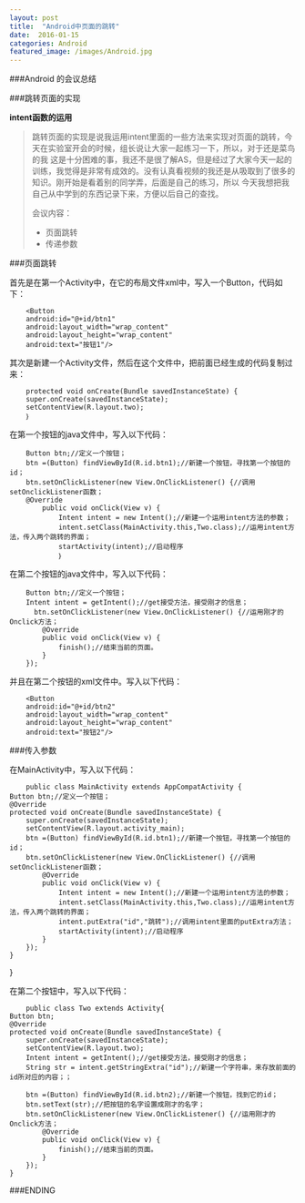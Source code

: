 ```yaml
---
layout: post
title:  "Android中页面的跳转"
date:  2016-01-15
categories: Android
featured_image: /images/Android.jpg
---
```


###Android 的会议总结



###跳转页面的实现

<b>intent函数的运用</b>

>跳转页面的实现是说我运用intent里面的一些方法来实现对页面的跳转，今天在实验室开会的时候，组长说让大家一起练习一下，所以，对于还是菜鸟的我 
这是十分困难的事，我还不是很了解AS，但是经过了大家今天一起的训练，我觉得是非常有成效的。没有认真看视频的我还是从吸取到了很多的知识。刚开始是看着别的同学弄，后面是自己的练习，所以 
今天我想把我自己从中学到的东西记录下来，方便以后自己的查找。
>
> 会议内容：
>
>- 页面跳转
>- 传递参数

###页面跳转

首先是在第一个Activity中，在它的布局文件xml中，写入一个Button，代码如下：

		<Button
		android:id="@+id/btn1"
        android:layout_width="wrap_content"
        android:layout_height="wrap_content"
        android:text="按钮1"/>
		
其次是新建一个Activity文件，然后在这个文件中，把前面已经生成的代码复制过来：

		protected void onCreate(Bundle savedInstanceState) {
        super.onCreate(savedInstanceState);
        setContentView(R.layout.two);
		｝
		
在第一个按钮的java文件中，写入以下代码：

		Button btn;//定义一个按钮；
		btn =(Button) findViewById(R.id.btn1);//新建一个按钮，寻找第一个按钮的id；
        btn.setOnClickListener(new View.OnClickListener() {//调用setOnclickListener函数；
        @Override
            public void onClick(View v) {
                Intent intent = new Intent();//新建一个运用intent方法的参数；
                intent.setClass(MainActivity.this,Two.class);//运用intent方法，传入两个跳转的界面；
				startActivity(intent);//启动程序
				｝
				
在第二个按钮的java文件中，写入以下代码：

		Button btn;//定义一个按钮；
		Intent intent = getIntent();//get接受方法，接受刚才的信息；
		  btn.setOnClickListener(new View.OnClickListener() {//运用刚才的Onclick方法；
            @Override
            public void onClick(View v) {
                finish();//结束当前的页面。
            }
        });

并且在第二个按钮的xml文件中。写入以下代码：

		<Button
        android:id="@+id/btn2"
        android:layout_width="wrap_content"
        android:layout_height="wrap_content"
        android:text="按钮2"/>
		
###传入参数

在MainActivity中，写入以下代码：

		public class MainActivity extends AppCompatActivity {
    Button btn;//定义一个按钮；
    @Override
    protected void onCreate(Bundle savedInstanceState) {
        super.onCreate(savedInstanceState);
        setContentView(R.layout.activity_main);
        btn =(Button) findViewById(R.id.btn1);//新建一个按钮，寻找第一个按钮的id；
        btn.setOnClickListener(new View.OnClickListener() {//调用setOnclickListener函数；
            @Override
            public void onClick(View v) {
                Intent intent = new Intent();//新建一个运用intent方法的参数；
                intent.setClass(MainActivity.this,Two.class);//运用intent方法，传入两个跳转的界面；
                intent.putExtra("id","跳转");//调用intent里面的putExtra方法；
                startActivity(intent);//启动程序
            }
        });
    }
}

在第二个按钮中，写入以下代码：

		public class Two extends Activity{
    Button btn;
    @Override
    protected void onCreate(Bundle savedInstanceState) {
        super.onCreate(savedInstanceState);
        setContentView(R.layout.two);
        Intent intent = getIntent();//get接受方法，接受刚才的信息；
        String str = intent.getStringExtra("id");//新建一个字符串，来存放前面的id所对应的内容；；

        btn =(Button) findViewById(R.id.btn2);//新建一个按钮，找到它的id；
        btn.setText(str);//把按钮的名字设置成刚才的名字；
        btn.setOnClickListener(new View.OnClickListener() {//运用刚才的Onclick方法；
            @Override
            public void onClick(View v) {
                finish();//结束当前的页面。
            }
        });
    }

	
###ENDING



